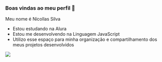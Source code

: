 ### Boas vindas ao meu perfil 🚙

Meu nome é Nícollas Silva
- Estou estudando na Alura
- Estou me desenvolvendo na Linguagem JavaScript
- Utilizo esse espaço para minha organização e compartilhamento dos meus projetos desenvolvidos



![](https://i.makeagif.com/media/4-28-2017/83LXVA.gif)
